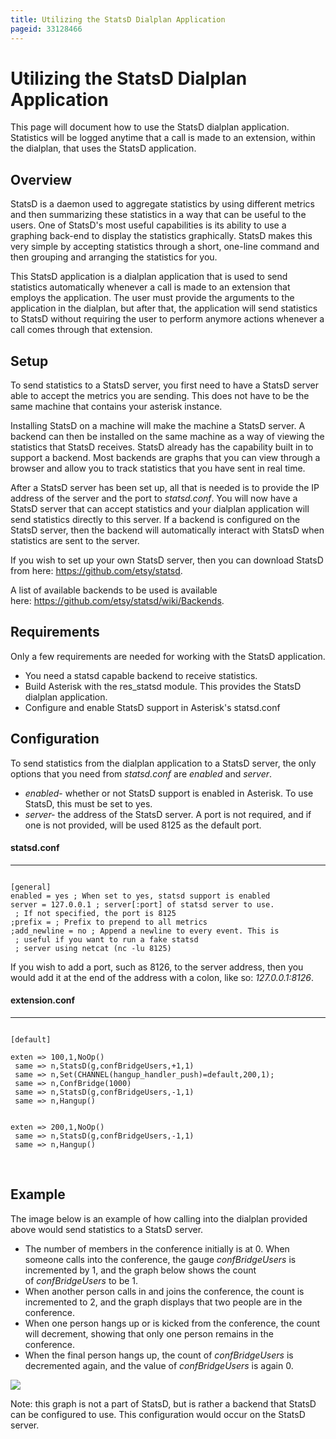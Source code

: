 ```yaml
---
title: Utilizing the StatsD Dialplan Application
pageid: 33128466
---
```


Utilizing the StatsD Dialplan Application
=========================================

This page will document how to use the StatsD dialplan application. Statistics will be logged anytime that a call is made to an extension, within the dialplan, that uses the StatsD application.

Overview
--------

StatsD is a daemon used to aggregate statistics by using different metrics and then summarizing these statistics in a way that can be useful to the users. One of StatsD's most useful capabilities is its ability to use a graphing back-end to display the statistics graphically. StatsD makes this very simple by accepting statistics through a short, one-line command and then grouping and arranging the statistics for you.

This StatsD application is a dialplan application that is used to send statistics automatically whenever a call is made to an extension that employs the application. The user must provide the arguments to the application in the dialplan, but after that, the application will send statistics to StatsD without requiring the user to perform anymore actions whenever a call comes through that extension.

Setup
-----

To send statistics to a StatsD server, you first need to have a StatsD server able to accept the metrics you are sending. This does not have to be the same machine that contains your asterisk instance.

Installing StatsD on a machine will make the machine a StatsD server. A backend can then be installed on the same machine as a way of viewing the statistics that StatsD receives. StatsD already has the capability built in to support a backend. Most backends are graphs that you can view through a browser and allow you to track statistics that you have sent in real time.

After a StatsD server has been set up, all that is needed is to provide the IP address of the server and the port to *statsd.conf*. You will now have a StatsD server that can accept statistics and your dialplan application will send statistics directly to this server. If a backend is configured on the StatsD server, then the backend will automatically interact with StatsD when statistics are sent to the server.

If you wish to set up your own StatsD server, then you can download StatsD from here: <https://github.com/etsy/statsd>.

A list of available backends to be used is available here: <https://github.com/etsy/statsd/wiki/Backends>.

Requirements
------------

Only a few requirements are needed for working with the StatsD application.

* You need a statsd capable backend to receive statistics.
* Build Asterisk with the res_statsd module. This provides the StatsD dialplan application.
* Configure and enable StatsD support in Asterisk's statsd.conf

Configuration
-------------

To send statistics from the dialplan application to a StatsD server, the only options that you need from *statsd.conf* are *enabled* and *server*.

* *enabled*- whether or not StatsD support is enabled in Asterisk. To use StatsD, this must be set to yes.
* *server-* the address of the StatsD server. A port is not required, and if one is not provided, will be used 8125 as the default port.

#### statsd.conf




---

  
  


```

[general]
enabled = yes ; When set to yes, statsd support is enabled
server = 127.0.0.1 ; server[:port] of statsd server to use.
 ; If not specified, the port is 8125
;prefix = ; Prefix to prepend to all metrics
;add_newline = no ; Append a newline to every event. This is
 ; useful if you want to run a fake statsd
 ; server using netcat (nc -lu 8125)

```


If you wish to add a port, such as 8126, to the server address, then you would add it at the end of the address with a colon, like so: *127.0.0.1:8126*.

#### extension.conf




---

  
  


```

[default]

exten => 100,1,NoOp()
 same => n,StatsD(g,confBridgeUsers,+1,1)
 same => n,Set(CHANNEL(hangup_handler_push)=default,200,1);
 same => n,ConfBridge(1000)
 same => n,StatsD(g,confBridgeUsers,-1,1)
 same => n,Hangup()

 
exten => 200,1,NoOp()
 same => n,StatsD(g,confBridgeUsers,-1,1)
 same => n,Hangup()

```


 

Example
-------

The image below is an example of how calling into the dialplan provided above would send statistics to a StatsD server.

* The number of members in the conference initially is at 0. When someone calls into the conference, the gauge *confBridgeUsers* is incremented by 1, and the graph below shows the count of *confBridgeUsers* to be 1.
* When another person calls in and joins the conference, the count is incremented to 2, and the graph displays that two people are in the conference.
* When one person hangs up or is kicked from the conference, the count will decrement, showing that only one person remains in the conference.
* When the final person hangs up, the count of *confBridgeUsers* is decremented again, and the value of *confBridgeUsers* is again 0.

![](image2015-11-24-13:57:15.png)

Note: this graph is not a part of StatsD, but is rather a backend that StatsD can be configured to use. This configuration would occur on the StatsD server.

